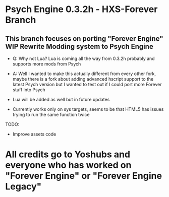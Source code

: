 # Psych Engine 0.3.2h - HXS-Forever Branch

## This branch focuses on porting "Forever Engine" WIP Rewrite Modding system to Psych Engine

- Q: Why not Lua? Lua is coming all the way from 0.3.2h probably and supports more mods from Psych
- A: Well I wanted to make this actually different from every other fork, maybe there is a fork about adding advanced hscript  support to the latest Psych version but I wanted to test out if I could port more Forever stuff into Psych
- Lua will be added as well but in future updates

- Currently works only on sys targets, seems to be that HTML5 has issues trying to run the same function twice

TODO:

- Improve assets code

# All credits go to Yoshubs and everyone who has worked on "Forever Engine" or "Forever Engine Legacy"